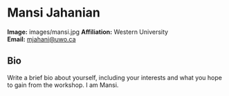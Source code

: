 # Mansi Jahanian
**Image:** images/mansi.jpg 
**Affiliation:** Western University  
**Email:** mjahani@uwo.ca
## Bio
Write a brief bio about yourself, including your interests and what you hope to gain from the workshop.
I am Mansi.
